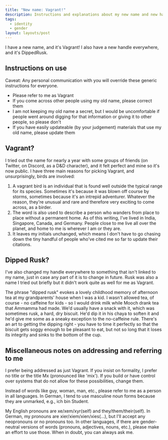 ```yaml
---
title: "New name: Vagrant!"
description: Instructions and explanations about my new name and new handle
tags:
  - identity
  - gender
layout: layouts/post
---
```


I have a new name, and it's Vagrant! I also have a new handle everywhere, and it's DippedRusk.

## Instructions on use

Caveat: Any personal communication with you will override these generic instructions for everyone.

- Please refer to me as Vagrant
- If you come across other people using my old name, please correct them
- I am not keeping my old name a secret, but I would be uncomfortable if people went around digging for that information or giving it to other people, so please don't
- If you have easily updateable (by your judgement) materials that use my old name, please update them

## Vagrant?

I tried out the name for nearly a year with some groups of friends (on Twitter, on Discord, as a D&D character), and it felt perfect and mine so it's now public. I have three main reasons for picking Vagrant, and unsurprisingly, birds are involved:

1. A vagrant bird is an individual that is found well outside the typical range for its species. Sometimes it's because it was blown off course by storms, sometimes because it's an intrepid adventurer. Whatever the reason, they're unusual and rare and therefore very exciting to come across, as a birder.
2. The word is also used to describe a person who wanders from place to place without a permanent home. As of this writing, I've lived in India, Singapore, Canada, and Germany. People close to me live all over the planet, and home to me is wherever I am or they are.
3. It leaves my initials unchanged, which means I don't have to go chasing down the tiny handful of people who've cited me so far to update their citations.

## Dipped Rusk?

I've also changed my handle everywhere to something that isn't linked to my name, just in case any part of it is to change in future. Rusk was also a name I tried out briefly but it didn't work quite as well for me as Vagrant.

The phrase "dipped rusk" evokes a lovely childhood memory of afternoon tea at my grandparents' house when I was a kid. I wasn't allowed tea, of course - no caffeine for kids - so I would drink milk while Mooch drank tea that Ammamma had made. We'd usually have a snack with it, which was sometimes rusk, a hard, dry biscuit. He'd dip it in his chaya to soften it and he'd give me some as a sneaky exception to the no-caffeine rule. There's an art to getting the dipping right - you have to time it perfectly so that the biscuit gets soggy enough to be pleasant to eat, but not so long that it loses its integrity and sinks to the bottom of the cup.

## Miscellaneous notes on addressing and referring to me

I prefer being addressed as just Vagrant. If you insist on formality, I prefer no title or the title Mx (pronounced like 'mix'). If you build or have control over systems that do not allow for these possibilities, change them.

Instead of words like guy, woman, man, etc., please refer to me as a person in all languages. In German, I tend to use masculine noun forms because they are unmarked, e.g., ich bin Student.

My English pronouns are xe/xem/xyr(self) and they/them/their(self). In German, my pronouns are xier/xiem/xien/xies(...), but I'll accept any neopronouns or no pronouns too. In other languages, if there are gender-neutral versions of words (pronouns, adjectives, nouns, etc.), please make an effort to use those. When in doubt, you can always ask me.
